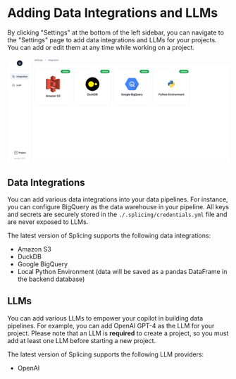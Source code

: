 # Adding Data Integrations and LLMs
By clicking "Settings" at the bottom of the left sidebar, you can navigate to the "Settings" page to add data integrations and LLMs for your projects. You can add or edit them at any time while working on a project.

![Settings](../assets/images/settings.png)

## Data Integrations
You can add various data integrations into your data pipelines. For instance, you can configure BigQuery as the data warehouse in your pipeline. All keys and secrets are securely stored in the `./.splicing/credentials.yml` file and are never exposed to LLMs.

The latest version of Splicing supports the following data integrations:

  - Amazon S3
  - DuckDB
  - Google BigQuery
  - Local Python Environment (data will be saved as a pandas DataFrame in the backend database)

## LLMs
You can add various LLMs to empower your copilot in building data pipelines. For example, you can add OpenAI GPT-4 as the LLM for your project. Please note that an LLM is **required** to create a project, so you must add at least one LLM before starting a new project.

The latest version of Splicing supports the following LLM providers:

  - OpenAI
